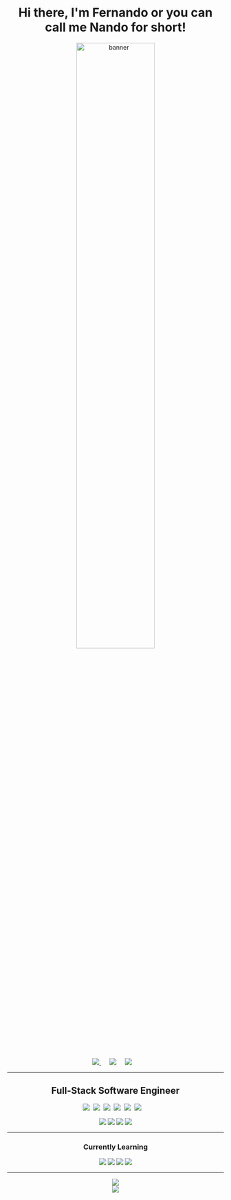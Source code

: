 <h1 align='center'> Hi there, I'm Fernando or you can call me Nando for short!</h1>
<p align='center'>
<img src="https://64.media.tumblr.com/93009962593c8a108c9269b8fd339f6f/tumblr_ocah6baKRC1sktgg3o2_r1_540.gif" alt="banner" width=60%> 
</p>

<p align='center'>
  <a href="https://fernandoport.dev"><img src="https://img.shields.io/badge/-Portfolio-lightgrey?style=for-the-badge&logo=appveyor"/> </a>&nbsp;&nbsp;&nbsp;&nbsp;
  <a href="https://www.linkedin.com/in/ngalvan00/"><img src="https://img.shields.io/badge/linkedin-%230077B5.svg?&style=for-the-badge&logo=linkedin&logoColor=white" /></a>&nbsp;&nbsp;&nbsp;&nbsp;
  <a href="mailto:n.brighter00@gmail.com?"><img src="https://img.shields.io/badge/gmail-%23D14836.svg?&style=for-the-badge&logo=gmail&logoColor=white" /></a>&nbsp;&nbsp;&nbsp;&nbsp;
</p>

<hr>

<h2 align='center'> Full-Stack Software Engineer </h2>
<p align='center'>
    <img src="https://img.shields.io/badge/html5%20-%23e34f26.svg?&style=for-the-badge&logo=html5&logoColor=white" />&nbsp;&nbsp;<img src="https://img.shields.io/badge/CSS3-1572B6?&style=for-the-badge&logo=css3&logoColor=white" />&nbsp;&nbsp;<img src="https://img.shields.io/badge/JavaScript-F7DF1E?style=for-the-badge&logo=javascript&logoColor=black" />&nbsp;&nbsp;<img src="https://img.shields.io/badge/React-20232A?style=for-the-badge&logo=react&logoColor=61DAFB" />&nbsp;&nbsp;<img src="https://img.shields.io/badge/Bootstrap-563D7C?style=for-the-badge&logo=bootstrap&logoColor=white">&nbsp;&nbsp;<img src="https://img.shields.io/badge/node.js%20-%23339933.svg?&style=for-the-badge&logo=node.js&logoColor=white" />&nbsp;&nbsp;&nbsp;&nbsp
</p>
<p align='center'>
  <img src='https://img.shields.io/badge/-MongoDB-important?style=for-the-badge&logo=mongodb&logoColor=green'/>
  <img src='https://img.shields.io/badge/-PostgreSQL-yellow?style=for-the-badge&logo=mongodb&logoColor=black'/>
   <img src='https://img.shields.io/badge/-python-lightgray?style=for-the-badge&logo=python&logoColor=purple'/>
  <img src='https://img.shields.io/badge/-Django-informational?style=for-the-badge&logo=django&logoColor=9cf'/>
</p>

<hr>

<h3 align='center'>Currently Learning</h3>
<p align='center'>
  <img src='https://img.shields.io/badge/-Flask-lightgray?style=for-the-badge&logo=flask&logoColor=green'/>
  <img src='https://img.shields.io/badge/-C%20Sharp-informational?style=for-the-badge&logo=csharp&logoColor=white'/>
   <img src='https://img.shields.io/badge/-Amazon AWS-important?style=for-the-badge&logo=amazonaws&logoColor=white'/>
   <img src='https://img.shields.io/badge/-ASP%20Net-critical?style=for-the-badge&logo=dotnet&logoColor=white'/>
</p>
<hr>

<p align="center">
<img src="http://github-readme-streak-stats.herokuapp.com?user=NandoLofi&theme=dark&background=000000"/> <br/>
<img src="https://github-readme-stats.vercel.app/api/top-langs/?username=NandoLofi&layout=compact&theme=vision-friendly-dark"/>
</p>
